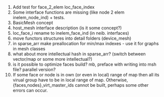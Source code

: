 
1. Add test for face_2_elem loc_face_index
2. Some interface functions are missing (like node 2 elem inelem_node_ind) + tests.
3. BasicMesh concept
4. host_mesh interface description (is it some concept?)
5. loc_face_i rename to inelem_face_ind (in neib. interfaces)
6. move functors structures into detail folders (device_mesh)
7. in sparse_arr make preallocation for min/max indexes - use it for graphs in mesh classes
8. what about more intellectual hash in sparse_arr? (switch between vector/map or some more intellectual?)
9. is it possible to optimize faces build? mb, preface with writing into msh file?
   parallel version?
10. If some face or node is in own (or even in local) range of map then all its virual group have
    to be in local range of map. Otherwise, {faces,nodes}_virt_master_ids cannot be built, perhaps
    some other errors can occur.